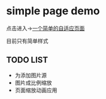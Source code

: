 # simple page demo
点击进入->[一个简单的自适应页面](https://xiongamao.github.io/a-easy-web-demo1/index.html)

目前只有简单样式

## TODO LIST
- 为<img>添加图片源
- 图片成比例缩放
- 页面缩放动画应用